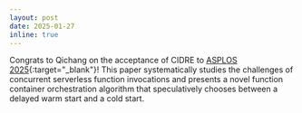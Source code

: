 ```yaml
---
layout: post
date: 2025-01-27
inline: true
---
```


Congrats to Qichang on the acceptance of CIDRE 
to [ASPLOS 2025](https://www.asplos-conference.org/asplos2025/){:target="\_blank"}!
This paper systematically studies the challenges of concurrent
serverless function invocations and presents a novel function
container orchestration algorithm that speculatively chooses between
a delayed warm start and a cold start. 
